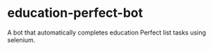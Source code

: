 # education-perfect-bot
A bot that automatically completes education Perfect list tasks using selenium.
